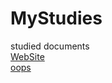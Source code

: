# MyStudies
studied documents  
[WebSite](https://tharsikan.github.io/MyStudies/)  
[oops](https://docs.google.com/document/d/13mWHrMPHP9L2SsNHdGyiGwQ0WyJ5yGmG/edit)
